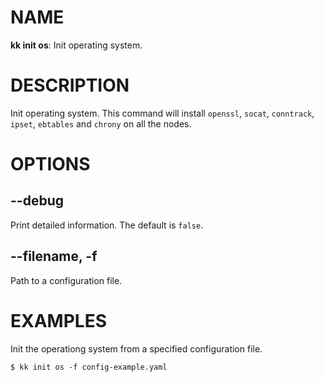 # NAME
**kk init os**: Init operating system.

# DESCRIPTION
Init operating system. This command will install `openssl`, `socat`, `conntrack`, `ipset`, `ebtables` and `chrony`  on all the nodes.

# OPTIONS

## **--debug**
Print detailed information. The default is `false`.

## **--filename, -f**
Path to a configuration file.

# EXAMPLES
Init the operationg system from a specified configuration file.
```
$ kk init os -f config-example.yaml
```


